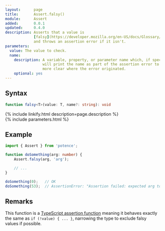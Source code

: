 ```yaml
---
layout:      page
title:       Assert.falsy()
module:      Assert
added:       0.0.1
updated:     0.4.0
description: Asserts that a value is
             [falsy](https://developer.mozilla.org/en-US/docs/Glossary/Falsy)
             and throws an assertion error if it isn't.
parameters:
  value: The value to check.
  name:
    description: A variable, property, or parameter name which, if specified,
                 will print the name as part of the assertion error to make it
                 more clear where the error originated.
    optional: yes
---
```

## Syntax

```ts
function falsy<T>(value: T, name?: string): void
```

<div class="description">{% include linkify.html description=page.description %}</div>
{% include parameters.html %}

## Example

```ts
import { Assert } from 'potence';

function doSomething(arg: number) {
    Assert.falsy(arg, 'arg');

    // ...
}

doSomething(0);   // OK
doSomething(53);  // AssertionError: "Assertion failed: expected arg to be falsy but was 53"
```

## Remarks

This function is a
[TypeScript assertion function](https://www.typescriptlang.org/docs/handbook/release-notes/typescript-3-7.html#assertion-functions)
meaning it behaves exactly the same as `if (!value) { ... }`,
narrowing the type to exclude falsy values if possible.
